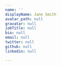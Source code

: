 ```yaml
---
name: ''
displayName: Jane Smith
avatar_path: null
gravatar: null
jobTitle: null
bio: null
email: null
twitter: null
github: null
linkedin: null

---
```


<p><br></p>


